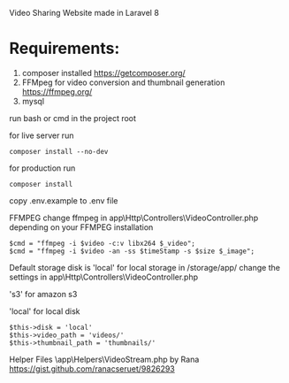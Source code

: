 Video Sharing Website made in Laravel 8

# Requirements:

1. composer installed https://getcomposer.org/
2. FFMpeg for video conversion and thumbnail generation https://ffmpeg.org/
3. mysql

run bash or cmd in the project root

for live server run

    composer install --no-dev
   
for production run   

    composer install 
    
copy .env.example to .env file


FFMPEG
    change ffmpeg in app\Http\Controllers\VideoController.php depending on your FFMPEG installation
    
    $cmd = "ffmpeg -i $video -c:v libx264 $_video";
    $cmd = "ffmpeg -i $video -an -ss $timeStamp -s $size $_image";


Default storage disk is 'local' for local storage in /storage/app/
change the settings in  app\Http\Controllers\VideoController.php

's3'  for amazon s3

'local'  for local disk

    $this->disk = 'local'
    $this->video_path = 'videos/'
    $this->thumbnail_path = 'thumbnails/'


Helper Files 
    \app\Helpers\VideoStream.php by Rana https://gist.github.com/ranacseruet/9826293
